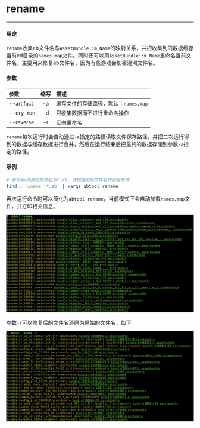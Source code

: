 # rename
---

#### 用途

`rename`收集ab文件名与`AssetBundle::m_Name`的映射关系，并把收集到的数据缓存当前cd目录的`names.map`文件。同时还可以用`AssetBundle::m_Name`重命名当前文件名，主要用来修复ab文件名，因为有些游戏会加密混淆文件名。

#### 参数

|参数|缩写|描述|
|:-|:-:|:-|
|--artifact|-a|缓存文件的存储路径，默认：`names.map`|
|--dry-run|-d|只收集数据而不进行重命名操作|
|--reverse|-r|反向重命名|

`rename`每次运行时会自动通过`-a`指定的路径读取文件保存路径，并把二次运行得到的数据与缓存数据进行合并，然后在运行结束后把最终的数据存储到参数`-a`指定的路径。

#### 示例

```bash
# 假设ab资源的文件名为*.ab，请根据实际文件名做适当修改
find . -iname '*.ab' | xargs abtool rename
```

再次运行命令时可以简化为`abtool rename`，当前模式下会自动加载`names.map`文件，并打印相关信息。

![](rename/rename.png)

参数`-r`可以修复后的文件名还原为原始的文件名，如下

![](rename/rename-reverse.png)

